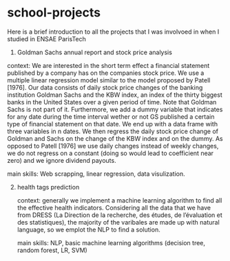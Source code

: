 # school-projects

Here is a brief introduction to all the projects that I was involvoed in when I studied in ENSAE ParisTech

1. Goldman Sachs annual report and stock price analysis
    
  context:
      We are interested in the short term effect a financial statement published by a company has on the companies stock    price. We use a multiple linear regression model similar to the model proposed by Patell [1976].
Our data consists of daily stock price changes of the banking institution Goldman Sachs and the KBW index, an index of the thirty biggest banks in the United States over a given period of time. Note that Goldman Sachs is not part of it. Furthermore, we add a dummy variable that indicates for any date during the time interval wether or not GS published a certain type of financial statement on that date. We end up with a data frame with three variables in n dates. We then regress the daily stock price change of Goldman and Sachs on the change of the KBW index and on the dummy. As opposed to Patell [1976] we use daily changes instead of weekly changes, we do not regress on a constant (doing so would lead to coefficient near zero) and we ignore dividend payouts.

main skills:  Web scrapping, linear regression, data visulization.

2. health tags prediction
    
    context:
    generally we implement a machine learning algorithm to find all the effective health indicators.
    Considering all the data that we have from DRESS (La Direction de la recherche, des études, de l’évaluation et des statistiques), the majority of the varibales are made up with natural language, so we emplot the NLP to find a solution.
    
    main skills: NLP, basic machine learning algorithms (decision tree, random forest, LR, SVM)
    
    
